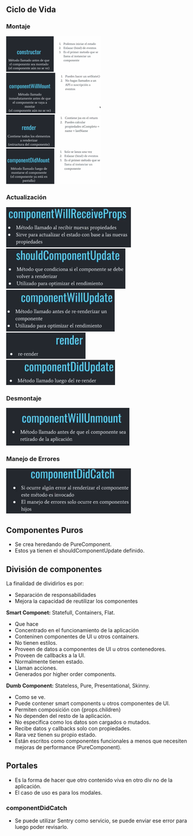 ## Ciclo de Vida

### Montaje

<img src="./assets/constructor.png" alt="constructor" style="zoom: 25%;" />

<img src="./assets/componentWillMount.png" alt="componentWillMount" style="zoom:25%;" />

<img src="./assets/render.png" alt="render" style="zoom:25%;" />

<img src="./assets/componentDidMount.png" alt="componentDidMount" style="zoom:25%;" />



### Actualización

<img src="./assets/componentWillReceiveProps.png" alt="componentWillReceiveProps" style="zoom: 33%;" />

<img src="./assets/shouldComponentUpdate.png" alt="shouldComponentUpdate" style="zoom: 33%;" />

<img src="./assets/componentWillUpdate.png" alt="componentWillUpdate" style="zoom:33%;" />

<img src="./assets/rerender.png" alt="re-render" style="zoom:33%;" />

<img src="./assets/componentDidUpdate.png" alt="componentDidUpdate" style="zoom:33%;" />



### Desmontaje

<img src="./assets/componentWillUnmount.png" alt="componentWillUnmount" style="zoom:33%;" />

### Manejo de Errores

<img src="./assets/componentDidCatch.png" alt="componentDidCatch" style="zoom:33%;" />

## Componentes Puros

* Se crea heredando de PureComponent.
* Estos ya tienen el shouldComponentUpdate definido.

## División de componentes

La finalidad de dividirlos es por:

* Separación de responsabilidades
* Mejora la capacidad de reutilizar los componentes

**Smart Componet:** Statefull, Containers, Flat.

* Que hace
* Concentrado en el funcionamiento de la aplicación
* Conteninen componentes de UI u otros containers.
* No tienen estilos.
* Proveen de datos a componentes de UI u otros contenedores.
* Proveen de callbacks a la UI.
* Normalmente tienen estado.
* Llaman acciones.
* Generados por higher order components.

**Dumb Component:** Stateless, Pure, Presentational, Skinny.

* Como se ve.
* Puede contener smart components u otros componentes de UI.
* Permiten composición con {props.children}
* No dependen del resto de la aplicación.
* No especifica como los datos son cargados o mutados.
* Recibe datos y callbacks solo con propiedades.
* Rara vez tienen su propio estado.
* Están escritos como componentes funcionales a menos que necesiten mejoras de performance (PureComponent).

## Portales

* Es la forma de hacer que otro contenido viva en otro div no de la aplicación.
* El caso de uso es para los modales.

### componentDidCatch

* Se puede utilizar Sentry como servicio, se puede enviar ese error para luego poder revisarlo.